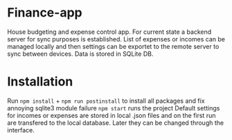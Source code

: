 # Finance-app
House budgeting and expense control app.
For current state a backend server for sync purposes is established.
List of expenses or incomes can be managed locally and then settings can be exportet to the remote server to sync between devices.
Data is stored in SQLite DB.
# Installation
Run `npm install` + `npm run postinstall` to install all packages and fix annoying sqlite3 module failure
`npm start` runs the project
Default settings for incomes or expenses are stored in local .json files and on the first run are transfered to the local database. Later they can be changed through the interface.


